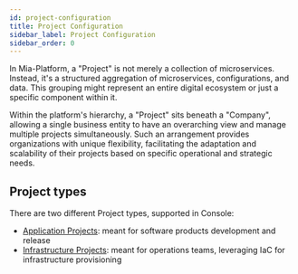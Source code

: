 ```yaml
---
id: project-configuration
title: Project Configuration
sidebar_label: Project Configuration
sidebar_order: 0
---
```


In Mia-Platform, a "Project" is not merely a collection of microservices. Instead, it's a structured aggregation of microservices, configurations, and data. This grouping might represent an entire digital ecosystem or just a specific component within it.  
  
Within the platform's hierarchy, a "Project" sits beneath a "Company", allowing a single business entity to have an overarching view and manage multiple projects simultaneously. Such an arrangement provides organizations with unique flexibility, facilitating the adaptation and scalability of their projects based on specific operational and strategic needs.

## Project types

There are two different Project types, supported in Console:

- [Application Projects](/products/console/project-configuration/application-project.md): meant for software products development and release
- [Infrastructure Projects](/products/console/project-configuration/infrastructure-project.md): meant for operations teams, leveraging IaC for infrastructure provisioning